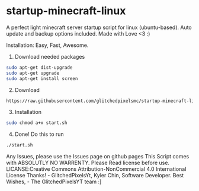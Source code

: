 # startup-minecraft-linux
A perfect light minecraft server startup script for linux (ubuntu-based). Auto update and backup options included. Made with Love &lt;3 :)

Installation:
Easy, Fast, Awesome.
1. Download needed packages
```bash
sudo apt-get dist-upgrade
sudo apt-get upgrade
sudo apt-get install screen
```
2. Download
```bash
https://raw.githubusercontent.com/glitchedpixelsmc/startup-minecraft-linux/master/start.sh
```
3. Installation
```bash
sudo chmod a+x start.sh
```
4. Done!
Do this to run
```bash
./start.sh
```
Any Issues, please use the Issues page on github pages
This Script comes with ABSOLUTLY NO WARRENTY. Please Read license before use.
LICANSE:Creative Commons Attribution-NonCommercial 4.0 International License
Thanks! - GlitchedPixelsYt, Kyler Chin, Software Developer.
Best Wishes, - The GlitchedPixelsYT team :]
